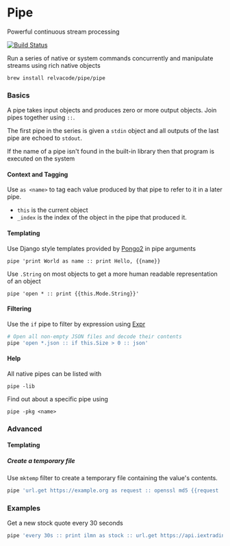 # Pipe

Powerful continuous stream processing

[![Build Status](https://travis-ci.org/relvacode/pipe.svg?branch=master)](https://travis-ci.org/relvacode/pipe)

Run a series of native or system commands concurrently and manipulate streams using rich native objects

```
brew install relvacode/pipe/pipe
```

### Basics

A pipe takes input objects and produces zero or more output objects. Join pipes together using `::`.

The first pipe in the series is given a `stdin` object and all outputs of the last pipe are echoed to `stdout`.

If the name of a pipe isn't found in the built-in library then that program is executed on the system

#### Context and Tagging


Use `as <name>` to tag each value produced by that pipe to refer to it in a later pipe.

  - `this` is the current object
  - `_index` is the index of the object in the pipe that produced it.

#### Templating

Use Django style templates provided by [Pongo2](https://github.com/flosch/pongo2) in pipe arguments

```
pipe 'print World as name :: print Hello, {{name}}
```

Use `.String` on most objects to get a more human readable representation of an object

```
pipe 'open * :: print {{this.Mode.String}}'
```

#### Filtering

Use the `if` pipe to filter by expression using [Expr](https://github.com/antonmedv/expr)

```bash
# Open all non-empty JSON files and decode their contents
pipe 'open *.json :: if this.Size > 0 :: json'
```

#### Help

All native pipes can be listed with

```
pipe -lib
```

Find out about a specific pipe using

```
pipe -pkg <name>
```

### Advanced

#### Templating

##### Create a temporary file

Use `mktemp`  filter to create a temporary file containing the value's contents.

```bash
pipe 'url.get https://example.org as request :: openssl md5 {{request | mktemp}}'
```


### Examples

Get a new stock quote every 30 seconds

```bash
pipe 'every 30s :: print ilmn as stock :: url.get https://api.iextrading.com/1.0/stock/{{stock}}/quote :: json :: select this.iexRealtimePrice'
```

